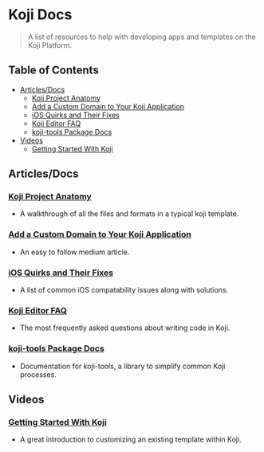 # Koji Docs <!-- omit in toc -->
> A list of resources to help with developing apps and templates on the Koji Platform.

## Table of Contents <!-- omit in toc -->
- [Articles/Docs](#ArticlesDocs)
  - [Koji Project Anatomy](#Koji-Project-Anatomy)
  - [Add a Custom Domain to Your Koji Application](#Add-a-Custom-Domain-to-Your-Koji-Application)
  - [iOS Quirks and Their Fixes](#iOS-Quirks-and-Their-Fixes)
  - [Koji Editor FAQ](#Koji-Editor-FAQ)
  - [koji-tools Package Docs](#koji-tools-Package-Docs)
- [Videos](#Videos)
  - [Getting Started With Koji](#Getting-Started-With-Koji)

## Articles/Docs
### [Koji Project Anatomy](https://github.com/madewithkoji/koji-docs/blob/master/koji-project-anatomy.md)
- A walkthrough of all the files and formats in a typical koji template.
### [Add a Custom Domain to Your Koji Application](https://medium.com/madewithkoji/add-a-custom-domain-to-your-koji-application-ce26b88d04c9)
- An easy to follow medium article.
### [iOS Quirks and Their Fixes](https://github.com/madewithkoji/koji-docs/blob/master/ios-quirks.md)
- A list of common iOS compatability issues along with solutions.
### [Koji Editor FAQ](https://github.com/madewithkoji/koji-docs/blob/master/koji-faq.md)
- The most frequently asked questions about writing code in Koji.
### [koji-tools Package Docs](https://www.npmjs.com/package/koji-tools)
- Documentation for koji-tools, a library to simplify common Koji processes.
## Videos
### [Getting Started With Koji](https://youtu.be/xMPvUkkcpac)
- A great introduction to customizing an existing template within Koji.
